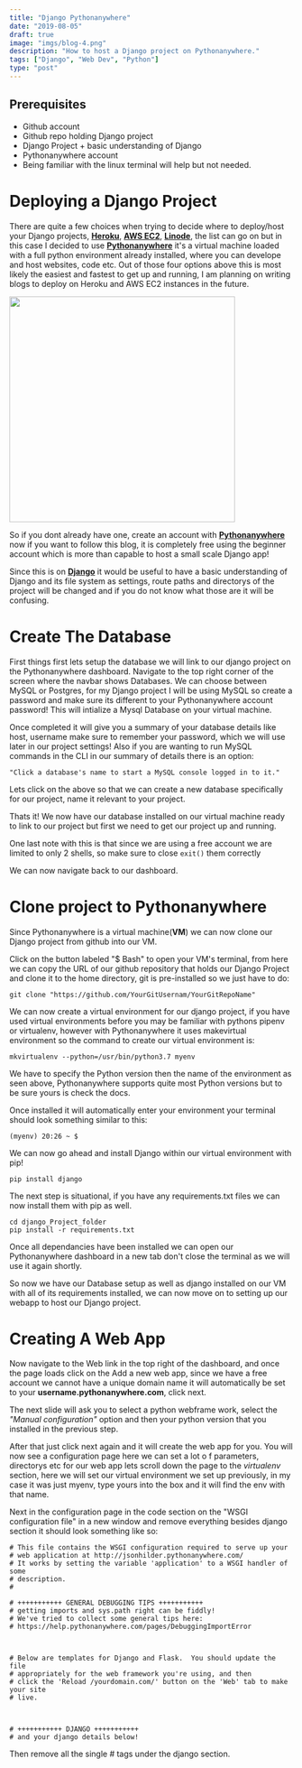 ```yaml
---
title: "Django Pythonanywhere"
date: "2019-08-05"
draft: true
image: "imgs/blog-4.png"
description: "How to host a Django project on Pythonanywhere."
tags: ["Django", "Web Dev", "Python"]
type: "post"
---
```

## Prerequisites

- Github account 
- Github repo holding Django project
- Django Project + basic understanding of Django
- Pythonanywhere account
- Being familiar with the linux terminal will help but not needed.

# Deploying a Django Project

There are quite a few choices when trying to decide where to deploy/host your Django projects, <a href="https://www.heroku.com" target="_blank">**Heroku**</a>, <a href="https://aws.amazon.com/ec2/" target="_blank">**AWS EC2**</a>, <a href="https://www.linode.com/" target="_blank">**Linode**</a>, the list can go on but in this case I decided to use <a href="https://www.pythonanywhere.com/" target="_blank">**Pythonanywhere**</a> it's a virtual machine loaded with a full python environment already installed, where you can develope and host websites, code etc. Out of those four options above this is most likely the easiest and fastest to get up and running, I am planning on writing blogs to deploy on Heroku and AWS EC2 instances in the future.

<img src="/imgs/pythonanywhere-white.png" width="400" >

So if you dont already have one, create an account with <a href="https://www.pythonanywhere.com/pricing/" target="_blank">**Pythonanywhere**</a> now if you want to follow this blog, it is completely free using the beginner account which is more than capable to host a small scale Django app!

Since this is on <a href="https://www.djangoproject.com" target="_blank">**Django**</a> it would be useful to have a basic understanding of Django and its file system as settings, route paths and directorys of the project will be changed and if you do not know what those are it will be confusing.

# Create The Database

First things first lets setup the database we will link to our django project on the Pythonanywhere dashboard. Navigate to the top right corner of the screen where the navbar shows Databases. We can choose between MySQL or Postgres, for my Django project I will be using MySQL so create a password and make sure its different to your Pythonanywhere account password! This will intialize a Mysql Database on your virtual machine.

Once completed it will give you a summary of your database details like host, username make sure to remember your password, which we will use later in our project settings! Also if you are wanting to run MySQL commands in the CLI in our summary of details there is an option:

    "Click a database's name to start a MySQL console logged in to it."

Lets click on the above so that we can create a new database specifically for our project, name it relevant to your project.

Thats it! We now have our database installed on our virtual machine ready to link to our project but first we need to get our project up and running.

One last note with this is that since we are using a free account we are limited to only 2 shells, so make sure to close `exit()` them correctly

We can now navigate back to our dashboard.

# Clone project to Pythonanywhere

Since Pythonanywhere is a virtual machine(**VM**) we can now clone our Django project from github into our VM.

Click on the button labeled "$ Bash" to open your VM's terminal, from here we can copy the URL of our github repository that holds our Django Project and clone it to the home directory, git is pre-installed so we just have to do:

    git clone "https://github.com/YourGitUsernam/YourGitRepoName"

We can now create a virtual environment for our django project, if you have used virtual environments before you may be familiar with pythons pipenv or virtualenv, however with Pythonanywhere it uses makevirtual environment so the command to create our virtual environment is:

    mkvirtualenv --python=/usr/bin/python3.7 myenv

We have to specify the Python version then the name of the environment as seen above, Pythonanywhere supports quite most Python versions but to be sure yours is check the docs.

Once installed it will automatically enter your environment your terminal should look something similar to this:

    (myenv) 20:26 ~ $ 

We can now go ahead and install Django within our virtual environment with pip!

    pip install django

The next step is situational, if you have any requirements.txt files we can now install them with pip as well.

    cd django_Project_folder
    pip install -r requirements.txt

Once all dependancies have been installed we can open our Pythonanywhere dashboard in a new tab don't close the terminal as we will use it again shortly.

So now we have our Database setup as well as django installed on our VM with all of its requirements installed, we can now move on to setting up our webapp to host our Django project.

# Creating A Web App

Now navigate to the Web link in the top right of the dashboard, and once the page loads click on the Add a new web app, since we have a free account we cannot have a unique domain name it will automatically be set to your **username.pythonanywhere.com**, click next.

The next slide will ask you to select a python webframe work, select the *"Manual configuration"* option and then your python version that you installed in the previous step.

After that just click next again and it will create the web app for you. You will now see a configuration page here we can set a lot o f parameters, directorys etc for our web app lets scroll down the page to the *virtualenv* section, here we will set our virtual environment we set up previously, in my case it was just myenv, type yours into the box and it will find the env with that name.

Next in the configuration page in the code section on the "WSGI configuration file" in a new window and remove everything besides django section it should look something like so: 

    # This file contains the WSGI configuration required to serve up your
    # web application at http://jsonhilder.pythonanywhere.com/
    # It works by setting the variable 'application' to a WSGI handler of some
    # description.
    #

    # +++++++++++ GENERAL DEBUGGING TIPS +++++++++++
    # getting imports and sys.path right can be fiddly!
    # We've tried to collect some general tips here:
    # https://help.pythonanywhere.com/pages/DebuggingImportError



    # Below are templates for Django and Flask.  You should update the file
    # appropriately for the web framework you're using, and then
    # click the 'Reload /yourdomain.com/' button on the 'Web' tab to make your site
    # live.



    # +++++++++++ DJANGO +++++++++++
    # and your django details below!

Then remove all the single # tags under the django section.